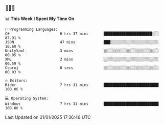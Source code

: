 ### 👋👋👋
<!--START_SECTION:waka-->
📊 **This Week I Spent My Time On** 

```text
💬 Programming Languages: 
C#                       6 hrs 37 mins       ██████████████████████░░░   87.91 % 
JSON                     47 mins             ███░░░░░░░░░░░░░░░░░░░░░░   10.60 % 
UnityYaml                3 mins              ░░░░░░░░░░░░░░░░░░░░░░░░░   00.85 % 
XML                      2 mins              ░░░░░░░░░░░░░░░░░░░░░░░░░   00.59 % 
Csproj                   0 secs              ░░░░░░░░░░░░░░░░░░░░░░░░░   00.03 % 

🔥 Editors: 
Rider                    7 hrs 31 mins       █████████████████████████   100.00 % 

💻 Operating System: 
Windows                  7 hrs 31 mins       █████████████████████████   100.00 % 
```


 Last Updated on 31/01/2025 17:36:46 UTC
<!--END_SECTION:waka-->
